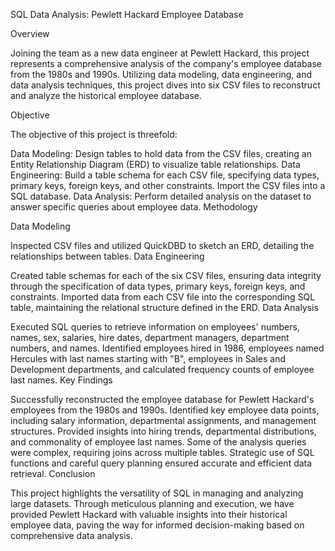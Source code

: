 SQL Data Analysis: Pewlett Hackard Employee Database

Overview

Joining the team as a new data engineer at Pewlett Hackard, this project represents a comprehensive analysis of the company's employee database from the 1980s and 1990s. Utilizing data modeling, data engineering, and data analysis techniques, this project dives into six CSV files to reconstruct and analyze the historical employee database.

Objective

The objective of this project is threefold:

Data Modeling: Design tables to hold data from the CSV files, creating an Entity Relationship Diagram (ERD) to visualize table relationships.
Data Engineering: Build a table schema for each CSV file, specifying data types, primary keys, foreign keys, and other constraints. Import the CSV files into a SQL database.
Data Analysis: Perform detailed analysis on the dataset to answer specific queries about employee data.
Methodology

Data Modeling

Inspected CSV files and utilized QuickDBD to sketch an ERD, detailing the relationships between tables.
Data Engineering

Created table schemas for each of the six CSV files, ensuring data integrity through the specification of data types, primary keys, foreign keys, and constraints.
Imported data from each CSV file into the corresponding SQL table, maintaining the relational structure defined in the ERD.
Data Analysis

Executed SQL queries to retrieve information on employees' numbers, names, sex, salaries, hire dates, department managers, department numbers, and names.
Identified employees hired in 1986, employees named Hercules with last names starting with "B", employees in Sales and Development departments, and calculated frequency counts of employee last names.
Key Findings

Successfully reconstructed the employee database for Pewlett Hackard's employees from the 1980s and 1990s.
Identified key employee data points, including salary information, departmental assignments, and management structures.
Provided insights into hiring trends, departmental distributions, and commonality of employee last names. Some of the analysis queries were complex, requiring joins across multiple tables. Strategic use of SQL functions and careful query planning ensured accurate and efficient data retrieval.
Conclusion

This project highlights the versatility of SQL in managing and analyzing large datasets. Through meticulous planning and execution, we have provided Pewlett Hackard with valuable insights into their historical employee data, paving the way for informed decision-making based on comprehensive data analysis.

